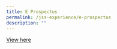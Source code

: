 ```yaml
---
title: E Prospectus
permalink: /jss-experience/e-prospectus
description: ""
---
```

[View here](https://online.pubhtml5.com/rizs/ouyt/)